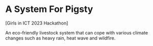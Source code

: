 # A System For Pigsty
[Girls in ICT 2023 Hackathon]

An eco-friendly livestock system that can cope with various 
climate changes such as heavy rain, heat wave and wildfire.
